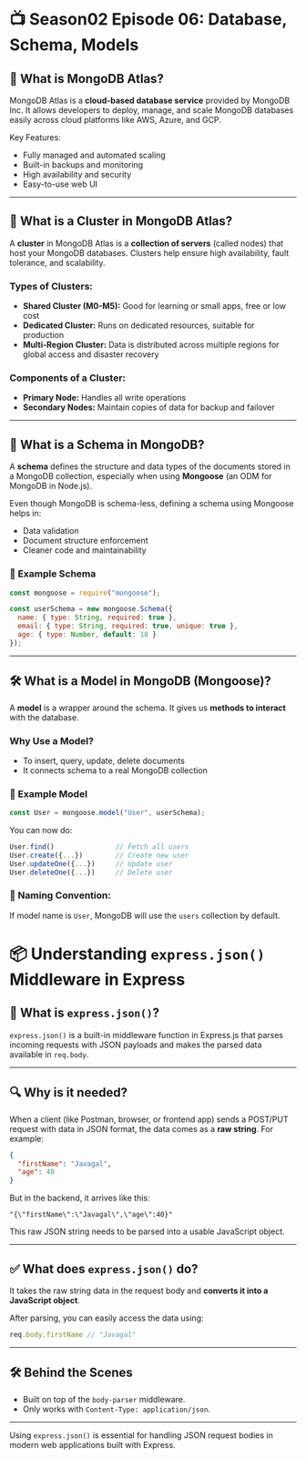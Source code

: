 
# 📺 Season02 Episode 06: Database, Schema, Models

## 🧩 What is MongoDB Atlas?

MongoDB Atlas is a **cloud-based database service** provided by MongoDB Inc. It allows developers to deploy, manage, and scale MongoDB databases easily across cloud platforms like AWS, Azure, and GCP.

Key Features:
- Fully managed and automated scaling
- Built-in backups and monitoring
- High availability and security
- Easy-to-use web UI

---

## 🧱 What is a Cluster in MongoDB Atlas?

A **cluster** in MongoDB Atlas is a **collection of servers** (called nodes) that host your MongoDB databases. Clusters help ensure high availability, fault tolerance, and scalability.

### Types of Clusters:
- **Shared Cluster (M0-M5):** Good for learning or small apps, free or low cost
- **Dedicated Cluster:** Runs on dedicated resources, suitable for production
- **Multi-Region Cluster:** Data is distributed across multiple regions for global access and disaster recovery

### Components of a Cluster:
- **Primary Node:** Handles all write operations
- **Secondary Nodes:** Maintain copies of data for backup and failover

---

## 📜 What is a Schema in MongoDB?

A **schema** defines the structure and data types of the documents stored in a MongoDB collection, especially when using **Mongoose** (an ODM for MongoDB in Node.js).

Even though MongoDB is schema-less, defining a schema using Mongoose helps in:
- Data validation
- Document structure enforcement
- Cleaner code and maintainability

### 🧪 Example Schema
```js
const mongoose = require("mongoose");

const userSchema = new mongoose.Schema({
  name: { type: String, required: true },
  email: { type: String, required: true, unique: true },
  age: { type: Number, default: 18 }
});
```

---

## 🛠️ What is a Model in MongoDB (Mongoose)?

A **model** is a wrapper around the schema. It gives us **methods to interact** with the database.

### Why Use a Model?
- To insert, query, update, delete documents
- It connects schema to a real MongoDB collection

### 🧪 Example Model
```js
const User = mongoose.model("User", userSchema);
```

You can now do:
```js
User.find()               // Fetch all users
User.create({...})        // Create new user
User.updateOne({...})     // Update user
User.deleteOne({...})     // Delete user
```

### 📌 Naming Convention:
If model name is `User`, MongoDB will use the `users` collection by default.

# 📦 Understanding `express.json()` Middleware in Express

## 🧾 What is `express.json()`?

`express.json()` is a built-in middleware function in Express.js that parses incoming requests with JSON payloads and makes the parsed data available in `req.body`.

---

## 🔍 Why is it needed?

When a client (like Postman, browser, or frontend app) sends a POST/PUT request with data in JSON format, the data comes as a **raw string**. For example:

```json
{
  "firstName": "Javagal",
  "age": 40
}
```

But in the backend, it arrives like this:

```text
"{\"firstName\":\"Javagal\",\"age\":40}"
```

This raw JSON string needs to be parsed into a usable JavaScript object.

---

## ✅ What does `express.json()` do?

It takes the raw string data in the request body and **converts it into a JavaScript object**.

After parsing, you can easily access the data using:

```js
req.body.firstName // "Javagal"
```

---

## 🛠 Behind the Scenes

* Built on top of the `body-parser` middleware.
* Only works with `Content-Type: application/json`.

---

Using `express.json()` is essential for handling JSON request bodies in modern web applications built with Express.
